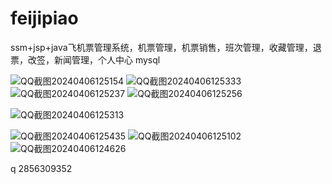 # feijipiao
ssm+jsp+java飞机票管理系统，机票管理，机票销售，班次管理，收藏管理，退票，改签，新闻管理，个人中心
mysql

![QQ截图20240406125154](https://github.com/Qlp-source/feijipiao/assets/66916967/8f94c3da-de61-4ff6-97ad-3bdeb9d504c3)
![QQ截图20240406125333](https://github.com/Qlp-source/feijipiao/assets/66916967/1a5631cf-d807-4182-b3ef-07d1a7a2fd36)
![QQ截图20240406125237](https://github.com/Qlp-source/feijipiao/assets/66916967/7787f446-a11b-4d29-a636-bed549336462)
![QQ截图20240406125256](https://github.com/Qlp-source/feijipiao/assets/66916967/d77b13c1-2b57-4694-80eb-836ba8e8c875)

![QQ截图20240406125313](https://github.com/Qlp-source/feijipiao/assets/66916967/8d8a65ff-4f9e-4b4e-a872-87f1fc3e477b)

![QQ截图20240406125435](https://github.com/Qlp-source/feijipiao/assets/66916967/e121190e-7b0e-4f94-bb4d-9f762a4cf9e5)
![QQ截图20240406125102](https://github.com/Qlp-source/feijipiao/assets/66916967/63895d05-3965-4de3-9335-c8651bd0eb08)
![QQ截图20240406124626](https://github.com/Qlp-source/feijipiao/assets/66916967/9bbe5518-5151-4a99-b09b-c9ea0d7e73d6)

q 2856309352
